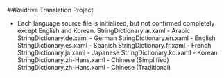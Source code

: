 ##Raidrive Translation Project

- Each language source file is initialized, but not confirmed completely except English and Korean.
StringDictionary.ar.xaml - Arabic
StringDictionary.de.xaml - German
StringDictionary.en.xaml - English
StringDictionary.es.xaml - Spanish
StringDictionary.fr.xaml - French
StringDictionary.ja.xaml - Japanese
StringDictionary.ko.xaml - Korean
StringDictionary.zh-Hans.xaml - Chinese (Simplified)
StringDictionary.zh-Hans.xaml - Chinese (Traditional)

